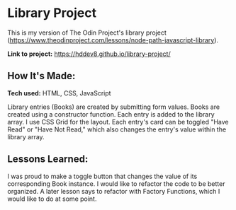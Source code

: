 # Library Project

This is my version of The Odin Project's library project (https://www.theodinproject.com/lessons/node-path-javascript-library).

**Link to project:** https://hddev8.github.io/library-project/

## How It's Made:

**Tech used:** HTML, CSS, JavaScript

Library entries (Books) are created by submitting form values. Books are created using a constructor function. Each entry is added to the library array. I use CSS Grid for the layout. Each entry's card can be toggled "Have Read" or "Have Not Read," which also changes the entry's value within the library array.

## Lessons Learned:

I was proud to make a toggle button that changes the value of its corresponding Book instance. I would like to refactor the code to be better organized. A later lesson says to refactor with Factory Functions, which I would like to do at some point.
